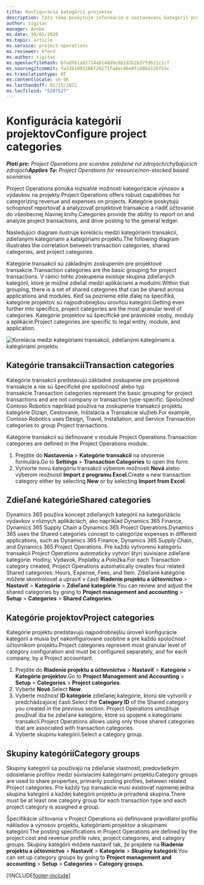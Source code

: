 ```yaml
---
title: Konfigurácia kategórií projektov
description: Táto téma poskytuje informácie o nastavovaní kategórií projektov.
author: sigitac
manager: Annbe
ms.date: 10/01/2020
ms.topic: article
ms.service: project-operations
ms.reviewer: kfend
ms.author: sigitac
ms.openlocfilehash: b7adf61a82714a0148d9c8b1d2b2b37fd611c1cf
ms.sourcegitcommit: fa32b1893286f20271fa4ec4be8fc68bd135f53c
ms.translationtype: HT
ms.contentlocale: sk-SK
ms.lasthandoff: 02/15/2021
ms.locfileid: "5287527"
---
```

# <a name="configure-project-categories"></a><span data-ttu-id="8a397-103">Konfigurácia kategórií projektov</span><span class="sxs-lookup"><span data-stu-id="8a397-103">Configure project categories</span></span>

<span data-ttu-id="8a397-104">_**Platí pre:** Project Operations pre scenáre založené na zdrojoch/chýbajúcich zdrojoch_</span><span class="sxs-lookup"><span data-stu-id="8a397-104">_**Applies To:** Project Operations for resource/non-stocked based scenarios_</span></span>

<span data-ttu-id="8a397-105">Project Operations ponúka rozsiahle možnosti kategorizácie výnosov a výdavkov na projekty.</span><span class="sxs-lookup"><span data-stu-id="8a397-105">Project Operations offers robust capabilities for categorizing revenue and expenses on projects.</span></span> <span data-ttu-id="8a397-106">Kategórie poskytujú schopnosť reportovať a analyzovať projektové transakcie a riadiť účtovanie do všeobecnej hlavnej knihy.</span><span class="sxs-lookup"><span data-stu-id="8a397-106">Categories provide the ability to report on and analyze project transactions, and drive posting to the general ledger.</span></span>

<span data-ttu-id="8a397-107">Nasledujúci diagram ilustruje koreláciu medzi kategóriami transakcií, zdieľanými kategóriami a kategóriami projektu.</span><span class="sxs-lookup"><span data-stu-id="8a397-107">The following diagram illustrates the correlation between transaction categories, shared categories, and project categories.</span></span> 

<span data-ttu-id="8a397-108">Kategórie transakcií sú základným zoskupením pre projektové transakcie.</span><span class="sxs-lookup"><span data-stu-id="8a397-108">Transaction categories are the basic grouping for project transactions.</span></span> <span data-ttu-id="8a397-109">V rámci tohto zoskupenia existuje skupina zdieľaných kategórií, ktoré je možné zdieľať medzi aplikáciami a modulmi.</span><span class="sxs-lookup"><span data-stu-id="8a397-109">Within that grouping, there is a set of shared categories that can be shared across applications and modules.</span></span> <span data-ttu-id="8a397-110">Keď sa pozrieme ešte ďalej na špecifiká, kategórie projektov sú najpodrobnejšou úrovňou kategórií.</span><span class="sxs-lookup"><span data-stu-id="8a397-110">Getting even further into specifics, project categories are the most granular level of categories.</span></span> <span data-ttu-id="8a397-111">Kategórie projektov sú špecifické pre právnické osoby, moduly a aplikácie.</span><span class="sxs-lookup"><span data-stu-id="8a397-111">Project categories are specific to legal entity, module, and application.</span></span>

![Korelácia medzi kategóriami transakcií, zdieľanými kategóriami a kategóriami projektu](media/project-categories.png)

## <a name="transaction-categories"></a><span data-ttu-id="8a397-113">Kategórie transakcií</span><span class="sxs-lookup"><span data-stu-id="8a397-113">Transaction categories</span></span>

<span data-ttu-id="8a397-114">Kategórie transakcií predstavujú základné zoskupenie pre projektové transakcie a nie sú špecifické pre spoločnosť alebo typ transakcie.</span><span class="sxs-lookup"><span data-stu-id="8a397-114">Transaction categories represent the basic grouping for project transactions and are not company or transaction type-specific.</span></span> <span data-ttu-id="8a397-115">Spoločnosť Contoso Robotics napríklad používa na zoskupenie transakcií projektu kategórie Dizajn, Cestovanie, Inštalácia a Transakcie služieb.</span><span class="sxs-lookup"><span data-stu-id="8a397-115">For example, Contoso Robotics uses Design, Travel, Installation, and Service Transaction categories to group Project transactions.</span></span>

<span data-ttu-id="8a397-116">Kategórie transakcií sú definované v module Project Operations.</span><span class="sxs-lookup"><span data-stu-id="8a397-116">Transaction categories are defined in the Project Operations module.</span></span> 
1. <span data-ttu-id="8a397-117">Prejdite do **Nastavenia** \> **Kategórie transakcií** na otvorenie formulára.</span><span class="sxs-lookup"><span data-stu-id="8a397-117">Go to **Settings** \> **Transaction Categories** to open the form.</span></span> 
2. <span data-ttu-id="8a397-118">Vytvorte novú kategóriu transakcií výberom možnosti **Nová** alebo výberom možnosti **Import z programu Excel**.</span><span class="sxs-lookup"><span data-stu-id="8a397-118">Create a new transaction category either by selecting **New** or by selecting **Import from Excel**.</span></span>

## <a name="shared-categories"></a><span data-ttu-id="8a397-119">Zdieľané kategórie</span><span class="sxs-lookup"><span data-stu-id="8a397-119">Shared categories</span></span>

<span data-ttu-id="8a397-120">Dynamics 365 používa koncept zdieľaných kategórií na kategorizáciu výdavkov v rôznych aplikáciách, ako napríklad Dynamics 365 Finance, Dynamics 365 Supply Chain a Dynamics 365 Project Operations.</span><span class="sxs-lookup"><span data-stu-id="8a397-120">Dynamics 365 uses the Shared categories concept to categorize expenses in different applications, such as Dynamics 365 Finance, Dynamics 365 Supply Chain, and Dynamics 365 Project Operations.</span></span> <span data-ttu-id="8a397-121">Pre každú vytvorenú kategóriu transakcií Project Operations automaticky vytvorí štyri súvisiace zdieľané kategórie: Hodiny, Výdavok, Poplatky a Položka.</span><span class="sxs-lookup"><span data-stu-id="8a397-121">For each Transaction category created, Project Operations automatically creates four related Shared categories: Hours, Expense, Fees, and Item.</span></span> <span data-ttu-id="8a397-122">Zdieľané kategórie môžete skontrolovať a upraviť v časti **Riadenie projektu a účtovníctvo** \> **Nastaviť** \> **Kategórie** \> **Zdieľané kategórie**.</span><span class="sxs-lookup"><span data-stu-id="8a397-122">You can review and adjust the shared categories by going to **Project management and accounting** \> **Setup** \> **Categories** \> **Shared Categories**.</span></span>

## <a name="project-categories"></a><span data-ttu-id="8a397-123">Kategórie projektov</span><span class="sxs-lookup"><span data-stu-id="8a397-123">Project categories</span></span>

<span data-ttu-id="8a397-124">Kategórie projektu predstavujú najpodrobnejšiu úroveň konfigurácie kategórií a musia byť nakonfigurované osobitne a pre každú spoločnosť účtovníkom projektu.</span><span class="sxs-lookup"><span data-stu-id="8a397-124">Project categories represent most granular level of category configuration and must be configured separately, and for each company, by a Project accountant.</span></span>

1. <span data-ttu-id="8a397-125">Prejdite do **Riadenie projektu a účtovníctvo** \> **Nastaviť** \> **Kategórie** \> **Kategórie projektov**.</span><span class="sxs-lookup"><span data-stu-id="8a397-125">Go to **Project Management and Accounting** \> **Setup** \> **Categories** \> **Project categories**.</span></span>
2. <span data-ttu-id="8a397-126">Vyberte **Nové**.</span><span class="sxs-lookup"><span data-stu-id="8a397-126">Select **New**.</span></span>
3. <span data-ttu-id="8a397-127">Vyberte možnosť **ID kategórie** zdieľanej kategórie, ktorú ste vytvorili v predchádzajúcej časti.</span><span class="sxs-lookup"><span data-stu-id="8a397-127">Select the **Category ID** of the Shared category you created in the previous section.</span></span> <span data-ttu-id="8a397-128">Project Operations umožňuje používať iba tie zdieľané kategórie, ktoré sú spojené s kategóriami transakcií.</span><span class="sxs-lookup"><span data-stu-id="8a397-128">Project Operations allows using only those shared categories that are associated with transaction categories.</span></span>
4. <span data-ttu-id="8a397-129">Vyberte skupinu kategórií.</span><span class="sxs-lookup"><span data-stu-id="8a397-129">Select a category group.</span></span>

## <a name="category-groups"></a><span data-ttu-id="8a397-130">Skupiny kategórií</span><span class="sxs-lookup"><span data-stu-id="8a397-130">Category groups</span></span>

<span data-ttu-id="8a397-131">Skupiny kategórií sa používajú na zdieľanie vlastností, predovšetkým odosielanie profilov medzi súvisiacimi kategóriami projektu.</span><span class="sxs-lookup"><span data-stu-id="8a397-131">Category groups are used to share properties, primarily posting profiles, between related Project categories.</span></span> <span data-ttu-id="8a397-132">Pre každý typ transakcie musí existovať najmenej jedna skupina kategórií a každej kategórii projektu je priradená skupina.</span><span class="sxs-lookup"><span data-stu-id="8a397-132">There must be at least one category group for each transaction type and each project category is assigned a group.</span></span>

<span data-ttu-id="8a397-133">Špecifikácie účtovania v Project Operations sú definované pravidlami profilu nákladov a výnosov projektu, kategóriami projektov a skupinami kategórií.</span><span class="sxs-lookup"><span data-stu-id="8a397-133">The posting specifications in Project Operations are defined by the project cost and revenue profile rules, project categories, and category groups.</span></span> <span data-ttu-id="8a397-134">Skupiny kategórií môžete nastaviť tak, že prejdete na **Riadenie projektu a účtovníctvo** \> **Nastaviť** \> **Kategórie** \> **Skupiny kategórií**.</span><span class="sxs-lookup"><span data-stu-id="8a397-134">You can set up category groups by going to **Project management and accounting** \> **Setup** \> **Categories** \> **Category groups**.</span></span>


[!INCLUDE[footer-include](../includes/footer-banner.md)]
